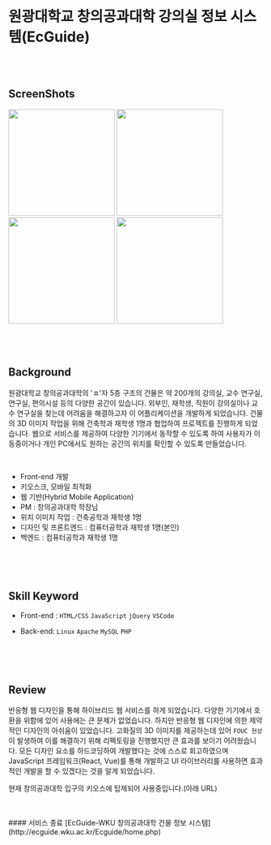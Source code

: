 # 원광대학교 창의공과대학 강의실 정보 시스템(EcGuide)

</br>
</br>

## ScreenShots
<div>
  <img width="210" src="https://user-images.githubusercontent.com/33711323/64933731-72ce1500-d881-11e9-81b1-3ec90b4d3b13.jpg">
  <img width="210" src="https://user-images.githubusercontent.com/33711323/64933733-7366ab80-d881-11e9-9279-7b02c74e84ca.jpg">
  <img width="210" src="https://user-images.githubusercontent.com/33711323/64933734-7366ab80-d881-11e9-9272-636e31cc6ccf.jpg">
  <img width="210" src="https://user-images.githubusercontent.com/33711323/64933736-73ff4200-d881-11e9-9ffe-17c9d351ea5c.jpg">
</div>  

</br>
</br>
</br>

## Background
원광대학교 창의공과대학의 'ㅍ'자 5층 구조의 건물은 약 200개의 강의실, 교수 연구실, 연구실, 편의시설 등의 다양한 공간이 있습니다. 외부인, 재학생, 직원이 강의실이나 교수 연구실을 찾는데 어려움을 해결하고자 이 어플리케이션을 개발하게 되었습니다. 건물의 3D 이미지 작업을 위해 건축학과 재학생 1명과 협업하여 프로젝트를 진행하게 되었습니다. 웹으로 서비스를 제공하여 다양한 기기에서 동작할 수 있도록 하여 사용자가 이동중이거나 개인 PC에서도 원하는 공간의 위치를 확인할 수 있도록 만들었습니다.
  
</br>

 - Front-end 개발
 - 키오스크, 모바일 최적화
 - 웹 기반(Hybrid Mobile Application)
 - PM : 창의공과대학 학장님
 - 위치 이미지 작업 : 건축공학과 재학생 1명
 - 디자인 및 프론트엔드 : 컴퓨터공학과 재학생 1명(본인)
 - 백엔드 : 컴퓨터공학과 재학생 1명  

</br>
</br>
</br>

## Skill Keyword
 - Front-end : `HTML/CSS` `JavaScript` `jQuery` `VSCode`  
 
 - Back-end:  `Linux` `Apache` `MySQL` `PHP`  

</br>
</br>
</br>

## Review

  반응형 웹 디자인을 통해 하이브리드 웹 서비스를 하게 되었습니다. 다양한 기기에서 호환을 위함에 있어 사용에는 큰 문제가 없었습니다. 하지만 반응형 웹 디자인에 의한 제약적인 디자인의 아쉬움이 있었습니다. 고화질의 3D 이미지를 제공하는데 있어 `FOUC 현상`이 발생하여 이를 해결하기 위해 리펙토링을 진행했지만 큰 효과를 보이기 어려웠습니다. 모든 디자인 요소를 하드코딩하여 개발했다는 것에 스스로 회고하였으며 JavaScript 프레임워크(React, Vue)를 통해 개발하고 UI 라이브러리를 사용하면 효과적인 개발을 할 수 있겠다는 것을 알게 되었습니다.
  
  현재 창의공과대학 입구의 키오스에 탑제되어 사용중입니다.(아래 URL)

</br>
</br>
#### 서비스 종료
[EcGuide-WKU 창의공과대학 건물 정보 시스템](http://ecguide.wku.ac.kr/Ecguide/home.php)
